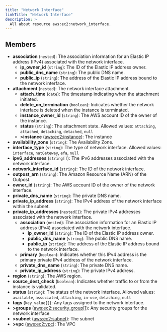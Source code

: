 ```yaml
---
title: "Network Interface"
linkTitle: "Network Interface"
description: >
  All about resource aws:ec2:network_interface.
---
```



## Members
* **association**
(`nested`):
The association information for an Elastic IP address (IPv4) associated with the network interface.
    * **ip_owner_id**
(`string`):
The ID of the Elastic IP address owner.
    * **public_dns_name**
(`string`):
The public DNS name.
    * **public_ip**
(`string`):
The address of the Elastic IP address bound to the network interface.
* **attachment**
(`nested`):
The network interface attachment.
    * **attach_time**
(`date`):
The timestamp indicating when the attachment initiated.
    * **delete_on_termination**
(`boolean`):
Indicates whether the network interface is deleted when the instance is terminated.
    * **instance_owner_id**
(`string`):
The AWS account ID of the owner of the instance.
    * **status**
(`string`):
The attachment state.
Allowed values: `attaching`, `attached`, `detaching`, `detached`, `null`
    * **&gt;instance**
([aws:ec2:instance](../../aws/ec2_instance)):
The instance
* **availability_zone**
(`string`):
The Availability Zone.
* **interface_type**
(`string`):
The type of network interface.
Allowed values: `interface`, `natGateway`, `efa`, `null`
* **ipv6_addresses**
(`string[]`):
The IPv6 addresses associated with the network interface.
* **network_interface_id**
(`string`):
The ID of the network interface.
* **outpost_arn**
(`string`):
The Amazon Resource Name (ARN) of the Outpost.
* **owner_id**
(`string`):
The AWS account ID of the owner of the network interface.
* **private_dns_name**
(`string`):
The private DNS name.
* **private_ip_address**
(`string`):
The IPv4 address of the network interface within the subnet.
* **private_ip_addresses**
(`nested[]`):
The private IPv4 addresses associated with the network interface.
    * **association**
(`nested`):
The association information for an Elastic IP address (IPv4) associated with the network interface.
        * **ip_owner_id**
(`string`):
The ID of the Elastic IP address owner.
        * **public_dns_name**
(`string`):
The public DNS name.
        * **public_ip**
(`string`):
The address of the Elastic IP address bound to the network interface.
    * **primary**
(`boolean`):
Indicates whether this IPv4 address is the primary private IPv4 address of the network interface.
    * **private_dns_name**
(`string`):
The private DNS name.
    * **private_ip_address**
(`string`):
The private IPv4 address.
* **region**
(`string`):
The AWS region.
* **source_dest_check**
(`boolean`):
Indicates whether traffic to or from the instance is validated.
* **status**
(`string`):
The status of the network interface.
Allowed values: `available`, `associated`, `attaching`, `in-use`, `detaching`, `null`
* **tags**
(`key_value[]`):
Any tags assigned to the network interface.
* **&gt;groups**
([aws:ec2:security_group](../../aws/ec2_security_group)[]):
Any security groups for the network interface
* **&gt;subnet**
([aws:ec2:subnet](../../aws/ec2_subnet)):
The subnet
* **&gt;vpc**
([aws:ec2:vpc](../../aws/ec2_vpc)):
The VPC
